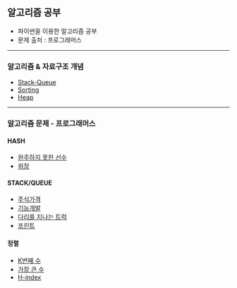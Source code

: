 ## 알고리즘 공부
* 파이썬을 이용한 알고리즘 공부
* 문제 출처 : 프로그래머스

***


### 알고리즘 & 자료구조 개념

* [Stack-Queue](/[프로그래머스]Algorithms/stack-queue/python_stack_q.md)
* [Sorting](/[프로그래머스]Algorithms/sorting.md)
* [Heap](/[프로그래머스]Algorithms/heap.md)


***


### 알고리즘 문제 - 프로그래머스

#### HASH
* [완주하지 못한 선수](https://velog.io/@sohyeon00/%EC%95%8C%EA%B3%A0%EB%A6%AC%EC%A6%98-%ED%95%B4%EC%8B%9C)
* [위장](https://velog.io/@sohyeon00/%ED%94%84%EB%A1%9C%EA%B7%B8%EB%9E%98%EB%A8%B8%EC%8A%A4-%ED%95%B4%EC%8B%9C-%EB%AC%B8%EC%A0%9C2-%EC%9C%84%EC%9E%A5)



#### STACK/QUEUE
* [주식가격](https://velog.io/@sohyeon00/%ED%94%84%EB%A1%9C%EA%B7%B8%EB%9E%98%EB%A8%B8%EC%8A%A4-%EC%95%8C%EA%B3%A0%EB%A6%AC%EC%A6%98-%EC%8A%A4%ED%83%9D%ED%81%90-%EC%A3%BC%EC%8B%9D%EA%B0%80%EA%B2%A9)
* [기능개발](https://velog.io/@sohyeon00/%EC%95%8C%EA%B3%A0%EB%A6%AC%EC%A6%98-%EC%8A%A4%ED%83%9D%ED%81%90-%ED%94%84%EB%A1%9C%EA%B7%B8%EB%9E%98%EB%A8%B8%EC%8A%A4)
* [다리를 지나는 트럭](https://velog.io/@sohyeon00/%ED%94%84%EB%A1%9C%EA%B7%B8%EB%9E%98%EB%A8%B8%EC%8A%A4-%EC%95%8C%EA%B3%A0%EB%A6%AC%EC%A6%98-%EC%8A%A4%ED%83%9D%ED%81%90-%EB%8B%A4%EB%A6%AC%EB%A5%BC-%EC%A7%80%EB%82%98%EB%8A%94-%ED%8A%B8%EB%9F%AD)
* [프린트](https://velog.io/@sohyeon00/%ED%94%84%EB%A1%9C%EA%B7%B8%EB%9E%98%EB%A8%B8%EC%8A%A4-%EC%95%8C%EA%B3%A0%EB%A6%AC%EC%A6%98-%EC%8A%A4%ED%83%9D%ED%81%90-%ED%94%84%EB%A6%B0%ED%8A%B8)



#### 정렬
* [K번째 수](https://velog.io/@sohyeon00/%ED%94%84%EB%A1%9C%EA%B7%B8%EB%9E%98%EB%A8%B8%EC%8A%A4-%EC%95%8C%EA%B3%A0%EB%A6%AC%EC%A6%98-%EC%A0%95%EB%A0%AC-K%EB%B2%88%EC%A7%B8-%EC%88%98)
* [가장 큰 수](https://velog.io/@sohyeon00/%ED%94%84%EB%A1%9C%EA%B7%B8%EB%9E%98%EB%A8%B8%EC%8A%A4-%EC%95%8C%EA%B3%A0%EB%A6%AC%EC%A6%98-%EC%A0%95%EB%A0%AC-%EA%B0%80%EC%9E%A5-%ED%81%B0-%EC%88%98)
* [H-index](https://velog.io/@sohyeon00/%ED%94%84%EB%A1%9C%EA%B7%B8%EB%9E%98%EB%A8%B8%EC%8A%A4-%EC%95%8C%EA%B3%A0%EB%A6%AC%EC%A6%98-%EC%A0%95%EB%A0%AC-H-index)